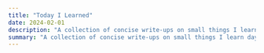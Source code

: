 ```yaml
---
title: "Today I Learned"
date: 2024-02-01
description: "A collection of concise write-ups on small things I learn day to day across a variety of languages and technologies."
summary: "A collection of concise write-ups on small things I learn day to day across a variety of languages and technologies."
---
```

